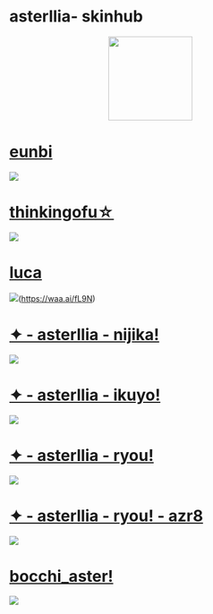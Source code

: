 # asterllia- skinhub
<p align="center">
<a href="https://osu.ppy.sh/users/9456733">
  <img src="https://a.ppy.sh/9456733"  
       width="150"
       height="150"></a>

# [eunbi](https://ameliayuri.s-ul.eu/FIAx5zoQ)
  [![](https://i.imgur.com/sGEE4p6.png)](https://ameliayuri.s-ul.eu/FIAx5zoQ)


# [thinkingofu☆](https://cdn.discordapp.com/attachments/689426989345669144/1096642761190547618/-_thinkingofu.osk)
  [![](https://i.imgur.com/C3pFXHG.png)](https://cdn.discordapp.com/attachments/689426989345669144/1096642761190547618/-_thinkingofu.osk)


# [luca](https://waa.ai/fL9N)
![](https://i.imgur.com/VX9OvSJ.png)(https://waa.ai/fL9N)
  
  
# [✦ - asterllia - nijika!](https://github.com/rudj-skinhub/woal/raw/tyfh/asterllia/%E2%9C%A6%20-%20asterllia%20-%20nijika!.osk)
[![](https://i.imgur.com/dSgmIlD.png)](https://github.com/rudj-skinhub/woal/raw/tyfh/asterllia/%E2%9C%A6%20-%20asterllia%20-%20nijika!.osk)

# [✦ - asterllia - ikuyo!](https://github.com/rudj-skinhub/woal/raw/tyfh/asterllia/%E2%9C%A6%20-%20asterllia%20-%20ikuyo!.osk)
[![](https://i.imgur.com/eYquBk6.png)](https://github.com/rudj-skinhub/woal/raw/tyfh/asterllia/%E2%9C%A6%20-%20asterllia%20-%20ikuyo!.osk)

# [✦ - asterllia - ryou!](https://github.com/rudj-skinhub/woal/raw/tyfh/asterllia/%E2%9C%A6%20-%20asterllia%20-%20ryou!.osk)
[![](https://i.imgur.com/Gl6wQch.png)](https://github.com/rudj-skinhub/woal/raw/tyfh/asterllia/%E2%9C%A6%20-%20asterllia%20-%20ryou!.osk)

# [✦ - asterllia - ryou! - azr8](https://github.com/rudj-skinhub/woal/raw/tyfh/asterllia/%E2%9C%A6%20-%20asterllia%20-%20ryou!%20-%20azr8.osk)
[![](https://i.imgur.com/0xIpuK8.png)](https://github.com/rudj-skinhub/woal/raw/tyfh/asterllia/%E2%9C%A6%20-%20asterllia%20-%20ryou!%20-%20azr8.osk)


# [bocchi_aster!](https://github.com/rudj-skinhub/woal/raw/tyfh/asterllia/bocchi_aster!.osk)
[![](https://i.imgur.com/RrmJyOr.jpg)](https://github.com/rudj-skinhub/woal/raw/tyfh/asterllia/bocchi_aster!.osk)

